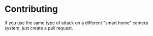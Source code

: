 # Contributing

If you use the same type of attack on a different "smart home" camera system, just create a pull request.

